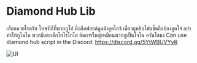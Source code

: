 # Diamond Hub Lib
เสือกควยไรครับ โทษทีก็ที่พวกกูโก๋ มือถือฟอยล์ดูดม้าดูดไอซ์ เดี๋ยวกูหยิบไฟแช็คถือบ้องดูดโจ๋ อย่าทำให้กูโมโห พวกมึงอะเด็กโกโรโกโส คิดการใหญ่เหมือนพวกกูเป็นโจโฉ ควันโขมง
Can use diamond hub script in the Discord: https://discord.gg/5YtWBUVYvR

![UI](https://cdn.discordapp.com/attachments/986083142702071829/1066727934720737310/326757086_494204965982255_2253907637087721705_n.png)
